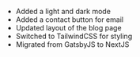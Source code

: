 - Added a light and dark mode
- Added a contact button for email
- Updated layout of the blog page
- Switched to TailwindCSS for styling
- Migrated from GatsbyJS to NextJS

